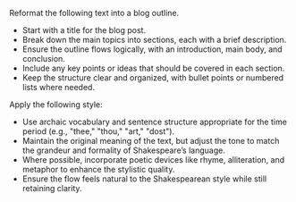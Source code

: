 Reformat the following text into a blog outline.  
- Start with a title for the blog post.  
- Break down the main topics into sections, each with a brief description.  
- Ensure the outline flows logically, with an introduction, main body, and conclusion.  
- Include any key points or ideas that should be covered in each section.  
- Keep the structure clear and organized, with bullet points or numbered lists where needed.


Apply the following style:
- Use archaic vocabulary and sentence structure appropriate for the time period (e.g., "thee," "thou," "art," "dost").  
- Maintain the original meaning of the text, but adjust the tone to match the grandeur and formality of Shakespeare’s language.  
- Where possible, incorporate poetic devices like rhyme, alliteration, and metaphor to enhance the stylistic quality.  
- Ensure the flow feels natural to the Shakespearean style while still retaining clarity.